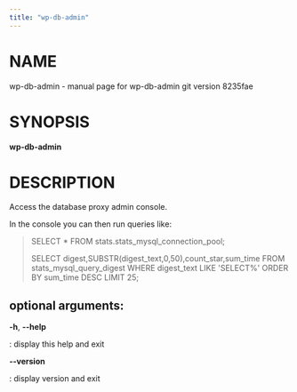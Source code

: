 ```yaml
---
title: "wp-db-admin"
---
```



NAME
====

wp-db-admin - manual page for wp-db-admin git version 8235fae

SYNOPSIS
========

**wp-db-admin**

DESCRIPTION
===========

Access the database proxy admin console.

In the console you can then run queries like:

> SELECT \* FROM stats.stats\_mysql\_connection\_pool;
>
> SELECT digest,SUBSTR(digest\_text,0,50),count\_star,sum\_time FROM
> stats\_mysql\_query\_digest WHERE digest\_text LIKE \'SELECT%\' ORDER
> BY sum\_time DESC LIMIT 25;

optional arguments:
-------------------

**-h**, **\--help**

:   display this help and exit

**\--version**

:   display version and exit
